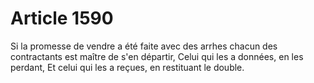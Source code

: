 # Article 1590

Si la promesse de vendre a été faite avec des arrhes chacun des contractants est maître de s'en départir,   Celui qui les a données, en les perdant,   Et celui qui les a reçues, en restituant le double.